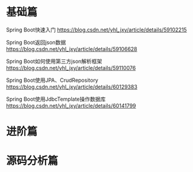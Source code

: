 # 基础篇
Spring Boot快速入门 https://blog.csdn.net/yhl_jxy/article/details/59102215

Spring Boot返回json数据 https://blog.csdn.net/yhl_jxy/article/details/59106628

Spring Boot如何使用第三方json解析框架 https://blog.csdn.net/yhl_jxy/article/details/59110076

Spring Boot使用JPA、CrudRepository https://blog.csdn.net/yhl_jxy/article/details/60129383

Spring Boot使用JdbcTemplate操作数据库 https://blog.csdn.net/yhl_jxy/article/details/60141799

# 进阶篇


# 源码分析篇
